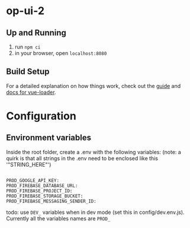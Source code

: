 # op-ui-2

## Up and Running

1. run `npm ci`
2. in your browser, open `localhost:8080`

## Build Setup

For a detailed explanation on how things work, check out the [guide](http://vuejs-templates.github.io/webpack/) and [docs for vue-loader](http://vuejs.github.io/vue-loader).

# Configuration

## Environment variables

Inside the root folder, create a .env with the following variables:
(note: a quirk is that all strings in the .env need to be enclosed like this '"STRING_HERE"')

```

PROD_GOOGLE_API_KEY:
PROD_FIREBASE_DATABASE_URL:
PROD_FIREBASE_PROJECT_ID:
PROD_FIREBASE_STORAGE_BUCKET:
PROD_FIREBASE_MESSAGING_SENDER_ID:

```

todo: use `DEV_` variables when in dev mode (set this in config/dev.env.js). Currently all the variables names are `PROD_`

```

```
